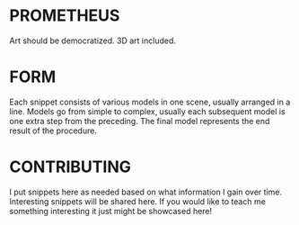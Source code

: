 # PROMETHEUS

Art should be democratized. 3D art included.

# FORM

Each snippet consists of various models in one scene, usually arranged in a line. Models go from simple to complex, usually each subsequent model is one extra step from the preceding. The final model represents the end result of the procedure.

# CONTRIBUTING

I put snippets here as needed based on what information I gain over time. Interesting snippets will be shared here. If you would like to teach me something interesting it just might be showcased here!
